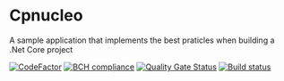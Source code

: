 # Cpnucleo
A sample application that implements the best praticles when building a .Net Core project

[![CodeFactor](https://www.codefactor.io/repository/github/jonathanperis/cpnucleo/badge)](https://www.codefactor.io/repository/github/jonathanperis/cpnucleo) [![BCH compliance](https://bettercodehub.com/edge/badge/jonathanperis/cpnucleo?branch=master)](https://bettercodehub.com/)
[![Quality Gate Status](https://sonarcloud.io/api/project_badges/measure?project=jonathanperis_cpnucleo&metric=alert_status)](https://sonarcloud.io/dashboard?id=jonathanperis_cpnucleo) [![Build status](https://dev.azure.com/peris-studio/cpnucleo/_apis/build/status/Cpnucleo%20-%20Pages%20-%20ASP.NET%20Core%20-%20CI)](https://dev.azure.com/peris-studio/cpnucleo/_build/latest?definitionId=-1)
